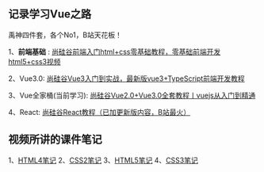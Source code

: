 <h2>记录学习Vue之路</h2>

禹神四件套，各个No1，B站天花板！

1、**前端基础** : [尚硅谷前端入门html+css零基础教程，零基础前端开发html5+css3视频](https://www.bilibili.com/video/BV1p84y1P7Z5/?spm_id_from=333.788.comment.all.click&vd_source=0aba82a4002c00e3a072b82df5f53868)

2、Vue3.0: [尚硅谷Vue3入门到实战，最新版vue3+TypeScript前端开发教程](https://www.bilibili.com/video/BV1Za4y1r7KE/?spm_id_from=333.788.comment.all.click&vd_source=0aba82a4002c00e3a072b82df5f53868)

3、Vue全家桶(当前学习): [尚硅谷Vue2.0+Vue3.0全套教程丨vuejs从入门到精通](
https://www.bilibili.com/video/BV1Zy4y1K7SH/?p=6&spm_id_from=pageDriver&vd_source=0aba82a4002c00e3a072b82df5f53868)

4、React: [尚硅谷React教程（已加更新版内容，B站最火）](https://www.bilibili.com/video/BV1wy4y1D7JT/?spm_id_from=333.788.comment.all.click&vd_source=0aba82a4002c00e3a072b82df5f53868)


<h2>视频所讲的课件笔记</h2>

1、[HTML4笔记](https://github.com/KennyHito/WebBasic/blob/main/%E7%AC%94%E8%AE%B0/HTML4%E7%AC%94%E8%AE%B0.pdf)
2、[CSS2笔记](https://github.com/KennyHito/WebBasic/blob/main/%E7%AC%94%E8%AE%B0/CSS2%E7%AC%94%E8%AE%B0.pdf)
3、[HTML5笔记](https://github.com/KennyHito/WebBasic/blob/main/%E7%AC%94%E8%AE%B0/HTML5%E7%AC%94%E8%AE%B0.pdf)
4、[CSS3笔记](https://github.com/KennyHito/WebBasic/blob/main/%E7%AC%94%E8%AE%B0/CSS3%E7%AC%94%E8%AE%B0.pdf)
